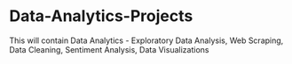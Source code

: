 # Data-Analytics-Projects
This will contain Data Analytics - Exploratory Data Analysis, Web Scraping, Data Cleaning, Sentiment Analysis, Data Visualizations
